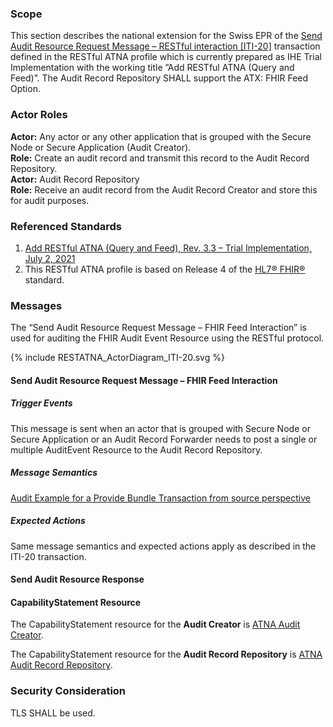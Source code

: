 ### Scope

This section describes the national extension for the Swiss EPR of the [Send Audit Resource Request Message – 
RESTful interaction [ITI-20]](https://www.ihe.net/uploadedFiles/Documents/ITI/IHE_ITI_Suppl_RESTful-ATNA.pdf) transaction defined in the RESTful ATNA profile which is currently prepared as IHE 
Trial Implementation with the working title ”Add RESTful ATNA (Query and Feed)”. The Audit Record Repository SHALL support the ATX: FHIR Feed Option.

### Actor Roles

**Actor:** Any actor or any other application that is grouped with the Secure Node or Secure Application (Audit Creator).  
**Role:** Create an audit record and transmit this record to the Audit Record Repository.   
**Actor:** Audit Record Repository  
**Role:** Receive an audit record from the Audit Record Creator and store this for audit purposes.

### Referenced Standards

1. [Add RESTful ATNA (Query and Feed), Rev. 3.3 – Trial Implementation, July 2, 2021](https://www.ihe.net/uploadedFiles/Documents/ITI/IHE_ITI_Suppl_RESTful-ATNA.pdf)  
2. This RESTful ATNA profile is based on Release 4 of the [HL7® FHIR®](https://hl7.org/fhir/R4/index.html) standard.

### Messages

The “Send Audit Resource Request Message – FHIR Feed Interaction” is used for auditing the FHIR Audit Event Resource using the RESTful protocol. 

<div>{% include RESTATNA_ActorDiagram_ITI-20.svg %}</div>

#### Send Audit Resource Request Message – FHIR Feed Interaction

##### Trigger Events

This message is sent when an actor that is grouped with Secure Node or Secure Application or an
Audit Record Forwarder needs to post a single or multiple AuditEvent Resource to the Audit Record
Repository.

##### Message Semantics

[Audit Example for a Provide Bundle Transaction from source perspective](AuditEvent-ex-auditProvideBundle-source.html)

##### Expected Actions

Same message semantics and expected actions apply as described in the ITI-20 transaction.

#### Send Audit Resource Response

#### CapabilityStatement Resource

The CapabilityStatement resource for the **Audit Creator** is
[ATNA Audit Creator](CapabilityStatement-CH.ATNA.AuditCreator.html).

The CapabilityStatement resource for the **Audit Record Repository** is
[ATNA Audit Record Repository](CapabilityStatement-CH.ATNA.AuditRecordRepository.html).

### Security Consideration

TLS SHALL be used.
